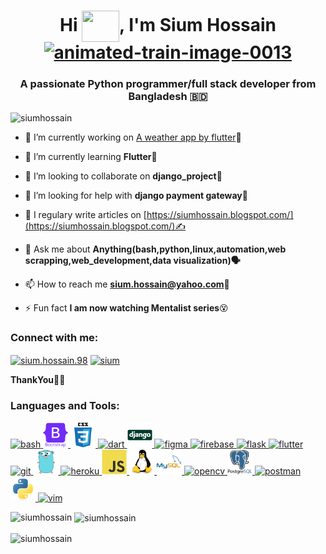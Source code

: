 <h1 align="center">Hi <img align="center" src="https://media.giphy.com/media/tuvMgAPzxaQBq/giphy.gif"  height="50" width="60" />, I'm Sium Hossain<br> <a href="https://www.animatedimages.org/cat-trains-75.htm"><img style="width:100%; height:60px" src="https://www.animatedimages.org/data/media/75/animated-train-image-0013.gif" border="0" alt="animated-train-image-0013" /></a></h1>

<h3 align="center">A passionate Python programmer/full stack developer from Bangladesh 🇧🇩</h3>

<p align="left"> <img src="https://komarev.com/ghpvc/?username=siumhossain&label=Profile%20views&color=0e75b6&style=flat" alt="siumhossain" /> </p>



- 🔭 I’m currently working on [A weather app by flutter](https://github.com/siumhossain/weatherApp_flutter)😤


- 🌱 I’m currently learning **Flutter**📱

- 👯 I’m looking to collaborate on **django_project**🤝

- 🤝 I’m looking for help with **django payment gateway**👀

- 📝 I regulary write articles on [https://siumhossain.blogspot.com/](https://siumhossain.blogspot.com/)✍️

- 💬 Ask me about **Anything(bash,python,linux,automation,web scrapping,web_development,data visualization)🗣️**

- 📫 How to reach me **sium.hossain@yahoo.com**💌

- ⚡ Fun fact **I am now watching Mentalist series**😵


<h3 align="left">Connect with me:</h3>
<p align="left">
<a href="https://fb.com/sium.hossain.98" target="blank"><img align="center" src="https://cdn.jsdelivr.net/npm/simple-icons@3.0.1/icons/facebook.svg" alt="sium.hossain.98" height="30" width="40" /></a>
<a href="https://twitter.com/Sium52364359" target="blank"><img align="center" src="https://cdn.jsdelivr.net/npm/simple-icons@3.0.1/icons/twitter.svg" alt="sium" height="30" width="40" /></a>
</p>
<b>ThankYou</b>🙏🏻

<h3 align="left">Languages and Tools:</h3>
<p align="left"> <a href="https://www.gnu.org/software/bash/" target="_blank"> <img src="https://www.vectorlogo.zone/logos/gnu_bash/gnu_bash-icon.svg" alt="bash" width="40" height="40"/> </a> <a href="https://getbootstrap.com" target="_blank"> <img src="https://raw.githubusercontent.com/devicons/devicon/master/icons/bootstrap/bootstrap-plain-wordmark.svg" alt="bootstrap" width="40" height="40"/> </a> <a href="https://www.w3schools.com/css/" target="_blank"> <img src="https://raw.githubusercontent.com/devicons/devicon/master/icons/css3/css3-original-wordmark.svg" alt="css3" width="40" height="40"/> </a> <a href="https://dart.dev" target="_blank"> <img src="https://www.vectorlogo.zone/logos/dartlang/dartlang-icon.svg" alt="dart" width="40" height="40"/> </a> <a href="https://www.djangoproject.com/" target="_blank"> <img src="https://raw.githubusercontent.com/devicons/devicon/master/icons/django/django-original.svg" alt="django" width="40" height="40"/> </a> <a href="https://www.figma.com/" target="_blank"> <img src="https://www.vectorlogo.zone/logos/figma/figma-icon.svg" alt="figma" width="40" height="40"/> </a> <a href="https://firebase.google.com/" target="_blank"> <img src="https://www.vectorlogo.zone/logos/firebase/firebase-icon.svg" alt="firebase" width="40" height="40"/> </a> <a href="https://flask.palletsprojects.com/" target="_blank"> <img src="https://www.vectorlogo.zone/logos/pocoo_flask/pocoo_flask-icon.svg" alt="flask" width="40" height="40"/> </a> <a href="https://flutter.dev" target="_blank"> <img src="https://www.vectorlogo.zone/logos/flutterio/flutterio-icon.svg" alt="flutter" width="40" height="40"/> </a> <a href="https://git-scm.com/" target="_blank"> <img src="https://www.vectorlogo.zone/logos/git-scm/git-scm-icon.svg" alt="git" width="40" height="40"/> </a> <a href="https://golang.org" target="_blank"> <img src="https://raw.githubusercontent.com/devicons/devicon/master/icons/go/go-original.svg" alt="go" width="40" height="40"/> </a> <a href="https://heroku.com" target="_blank"> <img src="https://www.vectorlogo.zone/logos/heroku/heroku-icon.svg" alt="heroku" width="40" height="40"/> </a> <a href="https://developer.mozilla.org/en-US/docs/Web/JavaScript" target="_blank"> <img src="https://raw.githubusercontent.com/devicons/devicon/master/icons/javascript/javascript-original.svg" alt="javascript" width="40" height="40"/> </a> <a href="https://www.linux.org/" target="_blank"> <img src="https://raw.githubusercontent.com/devicons/devicon/master/icons/linux/linux-original.svg" alt="linux" width="40" height="40"/> </a> <a href="https://www.mysql.com/" target="_blank"> <img src="https://raw.githubusercontent.com/devicons/devicon/master/icons/mysql/mysql-original-wordmark.svg" alt="mysql" width="40" height="40"/> </a> <a href="https://opencv.org/" target="_blank"> <img src="https://www.vectorlogo.zone/logos/opencv/opencv-icon.svg" alt="opencv" width="40" height="40"/> </a> <a href="https://www.postgresql.org" target="_blank"> <img src="https://raw.githubusercontent.com/devicons/devicon/master/icons/postgresql/postgresql-original-wordmark.svg" alt="postgresql" width="40" height="40"/> </a> <a href="https://postman.com" target="_blank"> <img src="https://www.vectorlogo.zone/logos/getpostman/getpostman-icon.svg" alt="postman" width="40" height="40"/> </a> <a href="https://www.python.org" target="_blank"> <img src="https://raw.githubusercontent.com/devicons/devicon/master/icons/python/python-original.svg" alt="python" width="40" height="40"/> </a>
  <a href="https://www.vim.org/" target="_blank"> <img src="https://github.com/vim/vim/raw/master/runtime/vimlogo.gif" alt="vim" width="40" height="40"/> </a>
</p>
<p><img align="left" src="https://github-readme-stats.vercel.app/api/top-langs?username=siumhossain&show_icons=true&locale=en&layout=compact" alt="siumhossain" /></p>

<p>&nbsp;<img align="center" src="https://github-readme-stats.vercel.app/api?username=siumhossain&show_icons=true&locale=en" alt="siumhossain" /></p>

<p><img align="center" src="https://github-readme-streak-stats.herokuapp.com/?user=siumhossain&" alt="siumhossain" /></p>


